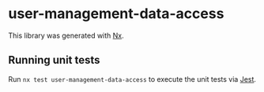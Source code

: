 # user-management-data-access

This library was generated with [Nx](https://nx.dev).

## Running unit tests

Run `nx test user-management-data-access` to execute the unit tests via [Jest](https://jestjs.io).
